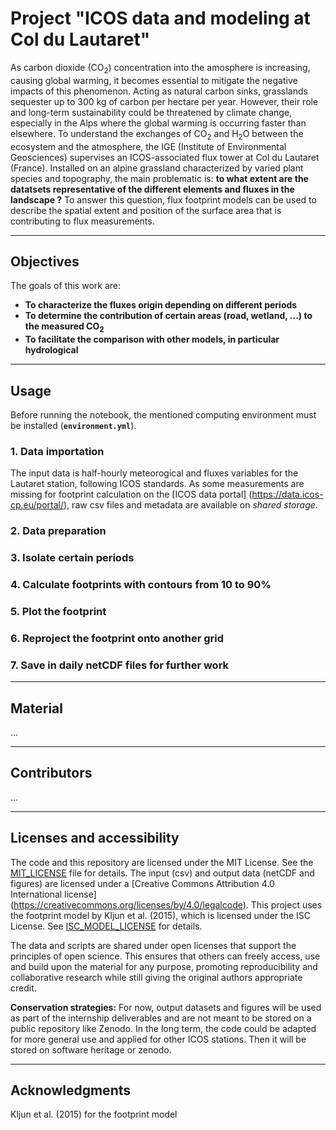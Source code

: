 # Project "ICOS data and modeling at Col du Lautaret"

As carbon dioxide (CO<sub>2</sub>) concentration into the amosphere is increasing, causing global warming, it becomes essential to mitigate the negative impacts of this phenomenon. Acting as natural carbon sinks, grasslands sequester up to 300 kg of carbon per hectare per year. However, their role and long-term sustainability could be threatened by climate change, especially in the Alps where the global warming is occurring faster than elsewhere. To understand the exchanges of CO<sub>2</sub> and H<sub>2</sub>O between the ecosystem and the atmosphere, the IGE (Institute of Environmental Geosciences) supervises an ICOS-associated flux tower at Col du Lautaret (France). Installed on an alpine grassland characterized by varied plant species and topography, the main problematic is: **to what extent are the datatsets representative of the different elements and fluxes in the landscape ?** To answer this question, flux footprint models can be used to describe the spatial extent and position of the surface area that is contributing to flux measurements.

---

## Objectives

The goals of this work are:  
- **To characterize the fluxes origin depending on different periods**  
- **To determine the contribution of certain areas (road, wetland, ...) to the measured CO<sub>2</sub>**  
- **To facilitate the comparison with other models, in particular hydrological**

---

## Usage 

Before running the notebook, the mentioned computing environment must be installed (**`environment.yml`**).  

### 1. Data importation

The input data is half-hourly meteorogical and fluxes variables for the Lautaret station, following ICOS standards. As some measurements are missing for footprint calculation on the [ICOS data portal] (https://data.icos-cp.eu/portal/), raw csv files and metadata are available on _shared storage_. 

### 2. Data preparation
### 3. Isolate certain periods
### 4. Calculate footprints with contours from 10 to 90%
### 5. Plot the footprint
### 6. Reproject the footprint onto another grid
### 7. Save in daily netCDF files for further work

---

## Material
...

---

## Contributors 
...

---

## Licenses and accessibility

The code and this repository are licensed under the MIT License. See the [MIT_LICENSE](MIT_LICENSE) file for details.
The input (csv) and output data (netCDF and figures) are licensed under a [Creative Commons Attribution 4.0 International license] (https://creativecommons.org/licenses/by/4.0/legalcode). 
This project uses the footprint model by Kljun et al. (2015), which is licensed under the ISC License. See [ISC_MODEL_LICENSE](ISC_MODEL_LICENSE) for details.  

The data and scripts are shared under open licenses that support the principles of open science. This ensures that others can freely access, use and build upon the material for any purpose, promoting reproducibility and collaborative research while still giving the original authors appropriate credit.  

**Conservation strategies:** For now, output datasets and figures will be used as part of the internship deliverables and are not meant to be stored on a public repository like Zenodo. In the long term, the code could be adapted for more general use and applied for other ICOS stations. Then it will be stored on software heritage or zenodo.

---

## Acknowledgments

Kljun et al. (2015) for the footprint model